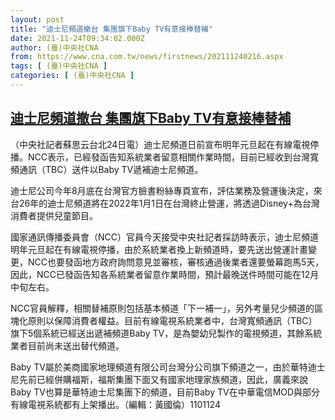```yaml
---
layout: post
title: "迪士尼頻道撤台 集團旗下Baby TV有意接棒替補"
date: 2021-11-24T09:34:02.000Z
author: (臺)中央社CNA
from: https://www.cna.com.tw/news/firstnews/202111240216.aspx
tags: [ (臺)中央社CNA ]
categories: [ (臺)中央社CNA ]
---
```

<!--1637746442000-->
[迪士尼頻道撤台 集團旗下Baby TV有意接棒替補](https://www.cna.com.tw/news/firstnews/202111240216.aspx)
------

<div>
<div></div><div><p>（中央社記者蘇思云台北24日電）迪士尼頻道日前宣布明年元旦起在有線電視停播。NCC表示，已經發函告知系統業者留意相關作業時間，目前已經收到台灣寬頻通訊（TBC）送件以Baby TV遞補迪士尼頻道。</p><p>迪士尼公司今年8月底在台灣官方臉書粉絲專頁宣布，評估業務及營運後決定，來台26年的迪士尼頻道將在2022年1月1日在台灣終止營運，將透過Disney+為台灣消費者提供兒童節目。</p><p>國家通訊傳播委員會（NCC）官員今天接受中央社記者採訪時表示，迪士尼頻道明年元旦起在有線電視停播，由於系統業者換上新頻道時，要先送出營運計畫變更，NCC也要發函地方政府詢問意見並審核，審核通過後業者還要螢幕跑馬5天，因此，NCC已發函告知各系統業者留意作業時間，預計最晚送件時間可能在12月中旬左右。</p><p>NCC官員解釋，相關替補原則包括基本頻道「下一補一」，另外考量兒少頻道的區塊化原則以保障消費者權益。目前有線電視系統業者中，台灣寬頻通訊（TBC）旗下5個系統已經送出遞補頻道Baby TV，是為嬰幼兒製作的電視頻道，其餘系統業者目前尚未送出替代頻道。</p><p>Baby TV屬於美商國家地理頻道有限公司台灣分公司旗下頻道之一，由於華特迪士尼先前已經併購福斯，福斯集團下面又有國家地理家族頻道，因此，廣義來說Baby TV也算是華特迪士尼集團下的頻道，目前Baby TV在中華電信MOD與部分有線電視系統都有上架播出。（編輯：黃國倫）1101124</p></div>
</div>
